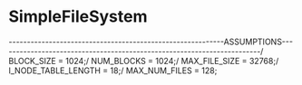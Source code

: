 # SimpleFileSystem
-----------------------------------------------------------ASSUMPTIONS------------------------------------------------------------------------/
BLOCK_SIZE = 1024;/
NUM_BLOCKS = 1024;/
MAX_FILE_SIZE = 32768;/
I_NODE_TABLE_LENGTH = 18;/
MAX_NUM_FILES = 128;

